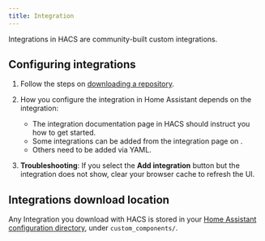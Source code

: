 ```yaml
---
title: Integration
---
```


Integrations in HACS are community-built custom integrations.

## Configuring integrations

1. Follow the steps on [downloading a repository](/docs/use/download_repository.md).
2. How you configure the integration in Home Assistant depends on the integration:

    - The integration documentation page in HACS should instruct you how to get started.
    - Some integrations can be added from the integration page on <!-- hacs:my integrations title="**{{coreui('panel.config')}}** > **{{coreui('ui.panel.config.dashboard.devices.main')}}**" -->.
    - Others need to be added via YAML.
3. **Troubleshooting**: If you select the **Add integration** button but the integration does not show, clear your browser cache to refresh the UI.


## Integrations download location

Any Integration you download with HACS is stored in your [Home Assistant configuration directory](https://www.home-assistant.io/docs/configuration/#to-find-the-configuration-directory), under `custom_components/`.
